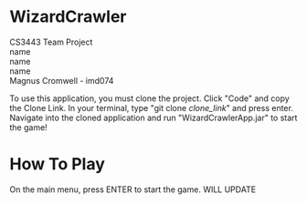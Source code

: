 # WizardCrawler
CS3443 Team Project\
name\
name\
name\
Magnus Cromwell - imd074

To use this application, you must clone the project. Click "Code" and copy the Clone Link. In your terminal, type "git clone *clone_link*" and press enter. Navigate into the cloned application and run "WizardCrawlerApp.jar" to start the game!

# How To Play
On the main menu, press ENTER to start the game. WILL UPDATE
